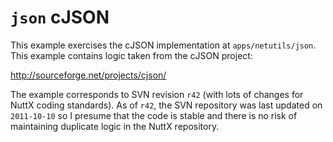 `json` cJSON
============

This example exercises the cJSON implementation at `apps/netutils/json`.
This example contains logic taken from the cJSON project:

<http://sourceforge.net/projects/cjson/>

The example corresponds to SVN revision `r42` (with lots of changes for
NuttX coding standards). As of `r42`, the SVN repository was last
updated on `2011-10-10` so I presume that the code is stable and there
is no risk of maintaining duplicate logic in the NuttX repository.
